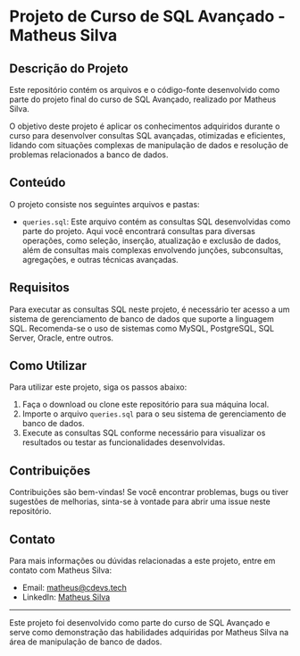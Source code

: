 # Projeto de Curso de SQL Avançado - Matheus Silva

## Descrição do Projeto
Este repositório contém os arquivos e o código-fonte desenvolvido como parte do projeto final do curso de SQL Avançado, realizado por Matheus Silva.

O objetivo deste projeto é aplicar os conhecimentos adquiridos durante o curso para desenvolver consultas SQL avançadas, otimizadas e eficientes, lidando com situações complexas de manipulação de dados e resolução de problemas relacionados a banco de dados.

## Conteúdo
O projeto consiste nos seguintes arquivos e pastas:

- `queries.sql`: Este arquivo contém as consultas SQL desenvolvidas como parte do projeto. Aqui você encontrará consultas para diversas operações, como seleção, inserção, atualização e exclusão de dados, além de consultas mais complexas envolvendo junções, subconsultas, agregações, e outras técnicas avançadas.

## Requisitos
Para executar as consultas SQL neste projeto, é necessário ter acesso a um sistema de gerenciamento de banco de dados que suporte a linguagem SQL. Recomenda-se o uso de sistemas como MySQL, PostgreSQL, SQL Server, Oracle, entre outros.

## Como Utilizar
Para utilizar este projeto, siga os passos abaixo:

1. Faça o download ou clone este repositório para sua máquina local.
2. Importe o arquivo `queries.sql` para o seu sistema de gerenciamento de banco de dados.
3. Execute as consultas SQL conforme necessário para visualizar os resultados ou testar as funcionalidades desenvolvidas.

## Contribuições
Contribuições são bem-vindas! Se você encontrar problemas, bugs ou tiver sugestões de melhorias, sinta-se à vontade para abrir uma issue neste repositório.

## Contato
Para mais informações ou dúvidas relacionadas a este projeto, entre em contato com Matheus Silva:

- Email: matheus@cdevs.tech
- LinkedIn: [Matheus Silva](https://www.linkedin.com/in/devstudding/)

--- 

Este projeto foi desenvolvido como parte do curso de SQL Avançado e serve como demonstração das habilidades adquiridas por Matheus Silva na área de manipulação de banco de dados.
